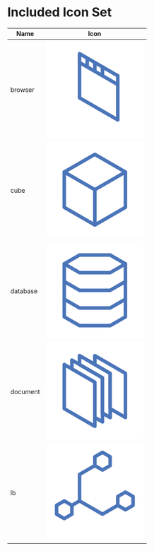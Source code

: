 # Included Icon Set

| Name | Icon |
| ---- | ---- |
| browser | ![browser](img/included/browser.svg) |
| cube | ![cube](img/included/cube.svg) |
| database | ![database](img/included/database.svg) |
| document | ![document](img/included/document.svg) |
| lb | ![lb](img/included/lb.svg) |
